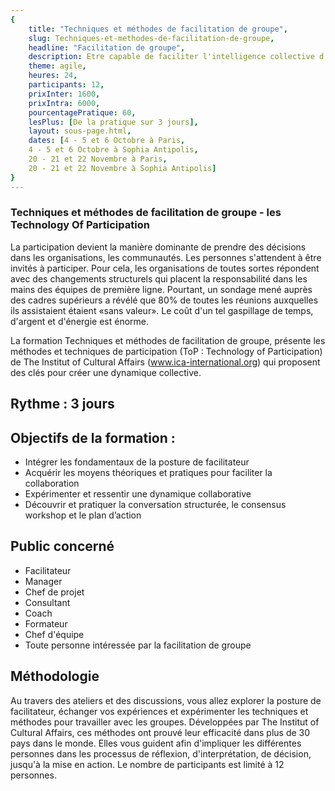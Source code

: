 ```yaml
---
{
	title: "Techniques et méthodes de facilitation de groupe",
	slug: Techniques-et-methodes-de-facilitation-de-groupe, 
	headline: "Facilitation de groupe",
	description: Etre capable de faciliter l'intelligence collective d'un groupe,
	theme: agile,
	heures: 24,
	participants: 12,
	prixInter: 1600,
	prixIntra: 6000,
	pourcentagePratique: 60,
	lesPlus: [De la pratique sur 3 jours],
	layout: sous-page.html, 
	dates: [4 - 5 et 6 Octobre à Paris,
	4 - 5 et 6 Octobre à Sophia Antipolis,
	20 - 21 et 22 Novembre à Paris,
	20 - 21 et 22 Novembre à Sophia Antipolis]
}
---
```


### Techniques et méthodes de facilitation de groupe - les Technology Of Participation ###

La participation devient la manière dominante de prendre des décisions dans les organisations, les communautés. Les personnes s'attendent à être invités à participer. Pour cela, les organisations de toutes sortes répondent avec des changements structurels qui placent la responsabilité dans les mains des équipes de première ligne. Pourtant, un sondage mené auprès des cadres supérieurs a révélé que 80% de toutes les réunions auxquelles ils assistaient étaient «sans valeur». Le coût d'un tel gaspillage de temps, d'argent et d'énergie est énorme.
	
La formation Techniques et méthodes de facilitation de groupe, présente les méthodes et techniques de participation (ToP : Technology of Participation) de The Institut of Cultural Affairs (www.ica-international.org) qui proposent des clés pour créer une dynamique collective. 


## Rythme : 3 jours ##


## Objectifs de la formation : ##
* Intégrer les fondamentaux de la posture de facilitateur
* Acquérir les moyens théoriques et pratiques pour faciliter la collaboration
* Expérimenter et ressentir une dynamique collaborative
* Découvrir et pratiquer la conversation structurée, le consensus workshop et le plan d’action 

## Public concerné ##
* Facilitateur
* Manager
* Chef de projet
* Consultant
* Coach
* Formateur
* Chef d'équipe
* Toute personne intéressée par la facilitation de groupe

## Méthodologie ##
Au travers des ateliers et des discussions, vous allez explorer la posture de facilitateur, échanger vos expériences et expérimenter les techniques et méthodes pour travailler avec les groupes. Développées par The Institut of Cultural Affairs, ces méthodes ont prouvé leur efficacité dans plus de 30 pays dans le monde. Elles vous guident afin d'impliquer les différentes personnes dans les processus de réflexion, d'interprétation, de décision, jusqu'à la mise en action. Le nombre de participants est limité à 12 personnes.

